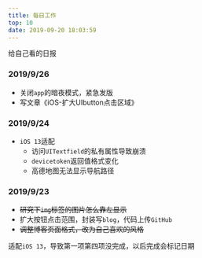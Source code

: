 ```yaml
---
title: 每日工作
top: 10
date: 2019-09-20 18:03:59
---
```


给自己看的日报


### 2019/9/26

- 关闭`app`的暗夜模式，紧急发版
- 写文章《iOS-扩大UIbutton点击区域》

### 2019/9/24

- `iOS 13`适配
	- 访问`UITextfield`的私有属性导致崩溃
	- `devicetoken`返回值格式变化
	- 高德地图无法显示导航路径

### 2019/9/23

- ~~研究下`img`标签的图片怎么靠左显示~~
- 扩大按钮点击范围，封装写`blog`，代码上传`GitHub`
- ~~调整博客页面格式，改为自己喜欢的风格~~

适配`iOS 13`，导致第一项第四项没完成，以后完成会标记日期

